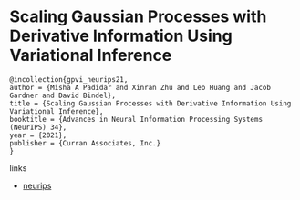 # Scaling Gaussian Processes with Derivative Information Using Variational Inference

```
@incollection{gpvi_neurips21,
author = {Misha A Padidar and Xinran Zhu and Leo Huang and Jacob Gardner and David Bindel},
title = {Scaling Gaussian Processes with Derivative Information Using Variational Inference},
booktitle = {Advances in Neural Information Processing Systems (NeurIPS) 34},
year = {2021},
publisher = {Curran Associates, Inc.}
}
```

links
- [neurips](https://neurips.cc/Conferences/2021/ScheduleMultitrack?event=28667)
